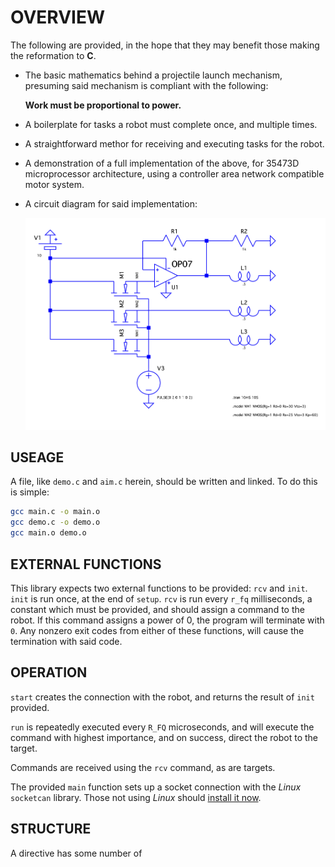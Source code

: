 # OVERVIEW

The following are provided,
in the hope that they may benefit those making the reformation to **C**.

- The basic mathematics behind a projectile launch mechanism,
	presuming said mechanism is compliant with the following:

	**Work must be proportional to power.**

- A boilerplate for tasks a robot must complete once, and multiple times.
- A straightforward methor for receiving and executing tasks for the robot.
- A demonstration of a full implementation of the above,
	for 35473D microprocessor architecture,
	using a controller area network compatible motor system.
- A circuit diagram for said implementation:

	![demo](./demo.png)

## USEAGE

A file, like `demo.c` and `aim.c` herein,
should be written and linked.
To do this is simple:

```sh
gcc main.c -o main.o
gcc demo.c -o demo.o
gcc main.o demo.o
```

## EXTERNAL FUNCTIONS

This library expects two external functions to be provided: `rcv` and `init`.
`init` is run once, at the end of `setup`.
`rcv` is run every `r_fq` milliseconds, a constant which must be provided,
and should assign a command to the robot.
If this command assigns a power of 0, the program will terminate with `0`.
Any nonzero exit codes from either of these functions,
will cause the termination with said code.

## OPERATION

`start` creates the connection with the robot,
and returns the result of `init` provided.

`run` is repeatedly executed every `R_FQ` microseconds,
and will execute the command with highest importance,
and on success, direct the robot to the target.

Commands are received using the `rcv` command,
as are targets.

The provided `main` function sets up a socket connection
with the *Linux* `socketcan` library.
Those not using *Linux* should [install it now](https://www.linux.org/pages/download/).

## STRUCTURE

A directive has some number of 
